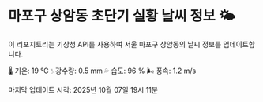 
# 마포구 상암동 초단기 실황 날씨 정보 🌤️

이 리포지토리는 기상청 API를 사용하여 서울 마포구 상암동의 날씨 정보를 업데이트합니다. 

🌡️ 기온: 19 ℃
💧 강수량: 0.5 mm
💦 습도: 96 %
🌬️ 풍속: 1.2 m/s

마지막 업데이트 시각: 2025년 10월 07일 19시 11분    
